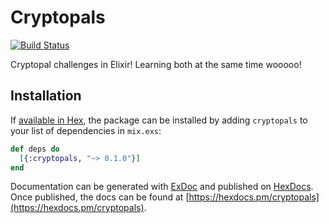 # Cryptopals

[![Build Status](https://travis-ci.org/sebfio/cryptopals.svg?branch=master)](https://travis-ci.org/sebfio/cryptopals)

Cryptopal challenges in Elixir! Learning both at the same time wooooo!

## Installation

If [available in Hex](https://hex.pm/docs/publish), the package can be installed
by adding `cryptopals` to your list of dependencies in `mix.exs`:

```elixir
def deps do
  [{:cryptopals, "~> 0.1.0"}]
end
```

Documentation can be generated with [ExDoc](https://github.com/elixir-lang/ex_doc)
and published on [HexDocs](https://hexdocs.pm). Once published, the docs can
be found at [https://hexdocs.pm/cryptopals](https://hexdocs.pm/cryptopals).

